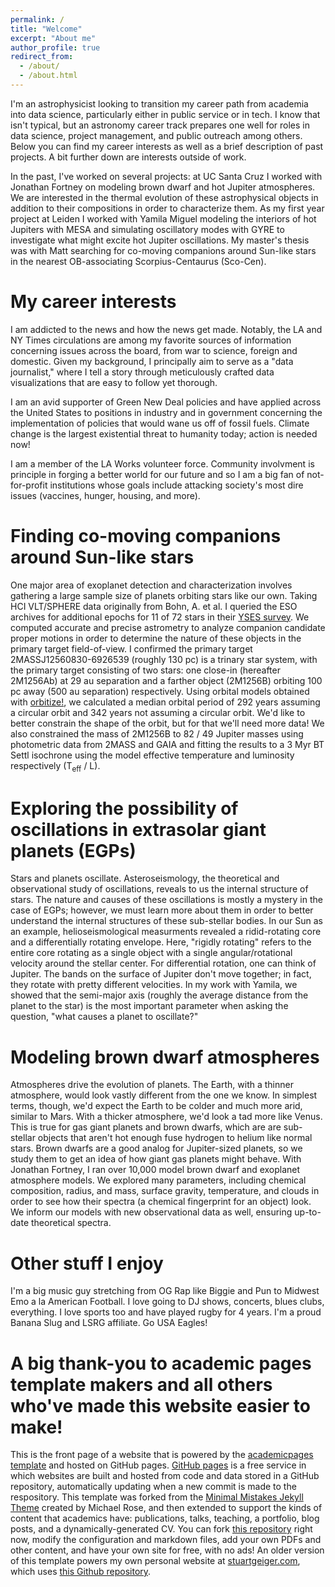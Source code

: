 ```yaml
---
permalink: /
title: "Welcome"
excerpt: "About me"
author_profile: true
redirect_from:
  - /about/
  - /about.html
---
```


I'm an astrophysicist looking to transition my career path from academia into data science, particularly either in public service or in tech. I know that isn't typical, but an astronomy career track prepares one well for roles in data science, project management, and public outreach among others. Below you can find my career interests as well as a brief description of past projects. A bit further down are interests outside of work.

In the past, I've worked on several projects: at UC Santa Cruz I worked with Jonathan Fortney on modeling brown dwarf and hot Jupiter atmospheres. We are interested in the thermal evolution of these astrophysical objects in addition to their compositions in order to characterize them. As my first year project at Leiden I worked with Yamila Miguel modeling the interiors of hot Jupiters with MESA and simulating oscillatory modes with GYRE to investigate what might excite hot Jupiter oscillations. My master's thesis was with Matt searching for co-moving companions around Sun-like stars in the nearest OB-associating Scorpius-Centaurus (Sco-Cen).

My career interests
======
I am addicted to the news and how the news get made. Notably, the LA and NY Times circulations are among my favorite sources of information concerning issues across the board, from war to science, foreign and domestic. Given my background, I principally aim to serve as a "data journalist," where I tell a story through meticulously crafted data visualizations that are easy to follow yet thorough.

I am an avid supporter of Green New Deal policies and have applied across the United States to positions in industry and in government concerning the implementation of policies that would wane us off of fossil fuels. Climate change is the largest existential threat to humanity today; action is needed now!

I am a member of the LA Works volunteer force. Community involvment is principle in forging a better world for our future and so I am a big fan of not-for-profit institutions whose goals include attacking society's most dire issues (vaccines, hunger, housing, and more).

Finding co-moving companions around Sun-like stars
======
One major area of exoplanet detection and characterization involves gathering a large sample size of planets orbiting stars like our own. Taking HCI VLT/SPHERE data originally from Bohn, A. et al. I queried the ESO archives for additional epochs for 11 of 72 stars in their [YSES survey](shorturl.at/ILPS7). We computed accurate and precise astrometry to analyze companion candidate proper motions in order to determine the nature of these objects in the primary target field-of-view. I confirmed the primary target 2MASSJ12560830-6926539 (roughly 130 pc) is a trinary star system, with the primary target consisting of two stars: one close-in (hereafter 2M1256Ab) at 29 au separation and a farther object (2M1256B) orbiting 100 pc away (500 au separation) respectively. Using orbital models obtained with [orbitize!](http://orbitize.info/en/latest/), we calculated a median orbital period of 292 years assuming a circular orbit and 342 years not assuming a circular orbit. We'd like to better constrain the shape of the orbit, but for that we'll need more data! We also constrained the mass of 2M1256B to 82 / 49 Jupiter masses using photometric data from 2MASS and GAIA and fitting the results to a 3 Myr BT Settl isochrone using the model effective temperature and luminosity respectively (T<sub>eff</sub> / L).

Exploring the possibility of oscillations in extrasolar giant planets (EGPs)
======
Stars and planets oscillate. Asteroseismology, the theoretical and observational study of oscillations, reveals to us the internal structure of stars. The nature and causes of these oscillations is mostly a mystery in the case of EGPs; however, we must learn more about them in order to better understand the internal structures of these sub-stellar bodies. In our Sun as an example, helioseismological measurments revealed a ridid-rotating core and a differentially rotating envelope. Here, "rigidly rotating" refers to the entire core rotating as a single object with a single angular/rotational velocity around the stellar center. For differential rotation, one can think of Jupiter. The bands on the surface of Jupiter don't move together; in fact, they rotate with pretty different velocities. In my work with Yamila, we showed that the semi-major axis (roughly the average distance from the planet to the star) is the most important parameter when asking the question, "what causes a planet to oscillate?"

Modeling brown dwarf atmospheres
======
Atmospheres drive the evolution of planets. The Earth, with a thinner atmosphere, would look vastly different from the one we know. In simplest terms, though, we'd expect the Earth to be colder and much more arid, similar to Mars. With a thicker atmosphere, we'd look a tad more like Venus. This is true for gas giant planets and brown dwarfs, which are are sub-stellar objects that aren't hot enough fuse hydrogen to helium like normal stars. Brown dwarfs are a good analog for Jupiter-sized planets, so we study them to get an idea of how giant gas planets might behave. With Jonathan Fortney, I ran over 10,000 model brown dwarf and exoplanet atmosphere models. We explored many parameters, including chemical composition, radius, and mass, surface gravity, temperature, and clouds in order to see how their spectra (a chemical fingerprint for an object) look. We inform our models with new observational data as well, ensuring up-to-date theoretical spectra.

Other stuff I enjoy
======
I'm a big music guy stretching from OG Rap like Biggie and Pun to Midwest Emo a la American Football. I love going to DJ shows, concerts, blues clubs, everything. I love sports too and have played rugby for 4 years. I'm a proud Banana Slug and LSRG affiliate. Go USA Eagles!

A big thank-you to academic pages template makers and all others who've made this website easier to make!
======
This is the front page of a website that is powered by the [academicpages template](https://github.com/academicpages/academicpages.github.io) and hosted on GitHub pages. [GitHub pages](https://pages.github.com) is a free service in which websites are built and hosted from code and data stored in a GitHub repository, automatically updating when a new commit is made to the respository. This template was forked from the [Minimal Mistakes Jekyll Theme](https://mmistakes.github.io/minimal-mistakes/) created by Michael Rose, and then extended to support the kinds of content that academics have: publications, talks, teaching, a portfolio, blog posts, and a dynamically-generated CV. You can fork [this repository](https://github.com/academicpages/academicpages.github.io) right now, modify the configuration and markdown files, add your own PDFs and other content, and have your own site for free, with no ads! An older version of this template powers my own personal website at [stuartgeiger.com](http://stuartgeiger.com), which uses [this Github repository](https://github.com/staeiou/staeiou.github.io).

